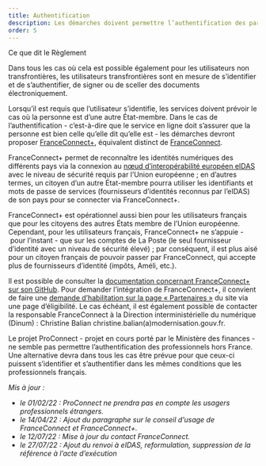 ```yaml
---
title: Authentification
description: Les démarches doivent permettre l’authentification des particuliers et des entreprises de l’Union européenne.
order: 5
---
```


<div class="fr-callout fr-mb-4w"> 
<p class="fr-callout__title fr-mb-4w">Ce que dit le Règlement</p> 
<p class="fr-callout__text">Dans tous les cas où cela est possible également pour les utilisateurs non transfrontières, les utilisateurs transfrontières sont en mesure de s’identifier et de s’authentifier, de signer ou de sceller des documents électroniquement.</p> 
</div> 

Lorsqu’il est requis que l’utilisateur s’identifie, les services doivent prévoir le cas où la personne est d’une autre État-membre. Dans le cas de l’authentification - c’est-à-dire que le service en ligne doit s’assurer que la personne est bien celle qu’elle dit qu’elle est - les démarches devront proposer [FranceConnect+](https://franceconnect.gouv.fr/france-connect-plus), équivalent distinct de [FranceConnect](https://franceconnect.gouv.fr/).

FranceConnect+ permet de reconnaître les identités numériques des différents pays via la connexion au [nœud d’interopérabilité européen eIDAS](https://www.ssi.gouv.fr/actualite/le-reglement-europeen-eidas-pour-la-confiance-dans-les-transactions-electroniques-entre-en-application/) avec le niveau de sécurité requis par l’Union européenne&nbsp;; en d’autres termes, un citoyen d’un autre État-membre pourra utiliser les identifiants et mots de passe de services (fournisseurs d’identités reconnus par l’eIDAS) de son pays pour se connecter via FranceConnect+.

FranceConnect+ est opérationnel aussi bien pour les utilisateurs français que pour les citoyens des autres États membre de l’Union européenne. Cependant, pour les utilisateurs français, FranceConnect+ ne s’appuie -&nbsp;pour l’instant&nbsp;- que sur les comptes de La Poste (le seul fournisseur d’identité avec un niveau de sécurité élevé)&nbsp;; par conséquent, il est plus aisé pour un citoyen français de pouvoir passer par FranceConnect, qui accepte plus de fournisseurs d’identité (impôts, Améli, etc.).

Il est possible de consulter la [documentation concernant FranceConnect+ sur son GitHub](https://github.com/france-connect/Documentation-FranceConnect-Plus). Pour demander l’intégration de FranceConnect+, il convient de faire une [demande d’habilitation sur la page «&nbsp;Partenaires&nbsp;»](https://franceconnect.gouv.fr/partenaires) du site via une page d’éligibilité. Le cas échéant, il est également possible de contacter la responsable FranceConnect à la Direction interministérielle du numérique (Dinum)&nbsp;: Christine Balian christine.balian(a)modernisation.gouv.fr.

<div class="fr-highlight fr-mb-4w">
	<p>Le projet ProConnect - projet en cours porté par le Ministère des finances - ne semble pas permettre l’authentification des professionnels hors France. Une alternative devra dans tous les cas être prévue pour que ceux-ci puissent s’identifier et s’authentifier dans les mêmes conditions que les professionnels français.
	</p>
</div>

_Mis à jour&nbsp;:_
* _le 01/02/22&nbsp;: ProConnect ne prendra pas en compte les usagers professionnels étrangers._
* _le 14/04/22&nbsp;: Ajout du paragraphe sur le conseil d’usage de FranceConnect et FranceConnect+._
* _le 12/07/22&nbsp;: Mise à jour du contact FranceConnect._
* _le 27/07/22&nbsp;: Ajout du renvoi à eIDAS, reformulation, suppression de la référence à l’acte d’exécution_
